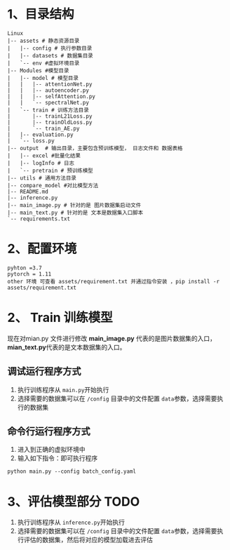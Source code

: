```

```

# 1、目录结构

```
Linux 
|-- assets # 静态资源目录
|   |-- config # 执行参数目录
|   |-- datasets # 数据集目录
|   `-- env #虚拟环境目录
|-- Modules #模型目录
|   |-- model # 模型目录
|   |   |-- attentionNet.py
|   |   |-- autoencoder.py
|   |   |-- selfAttention.py
|   |   `-- spectralNet.py
|   `-- train # 训练方法目录
|       |-- trainL21Loss.py
|       |-- trainOldLoss.py
|       `-- train_AE.py
|   |-- evaluation.py
|   `-- loss.py
|-- output  # 输出目录，主要包含预训练模型， 日志文件和 数据表格
|   |-- excel #批量化结果
|   |-- logInfo # 日志
|   `-- pretrain # 预训练模型
|-- utils # 通用方法目录
|-- compare_model #对比模型方法
|-- README.md
|-- inference.py
|-- main_image.py # 针对的是 图片数据集启动文件
|-- main_text.py # 针对的是 文本是数据集入口脚本
`-- requirements.txt
```

# 2、配置环境

```
pyhton =3.7
pytorch = 1.11 
other 环境 可查看 assets/requirement.txt 并通过指令安装 ，pip install -r  assets/requirement.txt
```

# 2、 Train 训练模型

现在对mian.py 文件进行修改 **main_image.py** 代表的是图片数据集的入口，**mian_text.py**代表的是文本数据集的入口。

## 调试运行程序方式

1. 执行训练程序从 `main.py`开始执行
2. 选择需要的数据集可以在 `/config` 目录中的文件配置 `data`参数，选择需要执行的数据集

## 命令行运行程序方式

1. 进入到正确的虚拟环境中
2. 输入如下指令：即可执行程序

```
python main.py --config batch_config.yaml  
```

# 3、评估模型部分 TODO

1. 执行训练程序从 `inference.py`开始执行
2. 选择需要的数据集可以在 `/config` 目录中的文件配置 `data`参数，选择需要执行评估的数据集，然后将对应的模型加载进去评估
